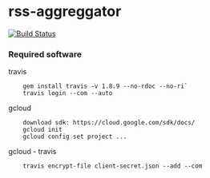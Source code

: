 # rss-aggreggator

[![Build Status](https://travis-ci.com/klaasjanelzinga/rss-aggreggator.svg?branch=master)](https://travis-ci.com/klaasjanelzinga/rss-aggreggator)


### Required software

travis

        gem install travis -v 1.8.9 --no-rdoc --no-ri`
        travis login --com --auto
     
gcloud

        download sdk: https://cloud.google.com/sdk/docs/
        gcloud init
        gcloud config set project ...

gcloud - travis

        travis encrypt-file client-secret.json --add --com
        
        
